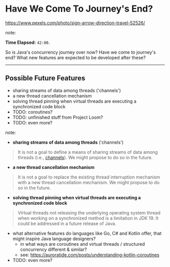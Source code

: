 <!-- .slide: data-background="img/background/destination-arrows.jpg" data-background-color="black" data-background-opacity="0.3"-->

# Have We Come To Journey's End?  <!-- .element: class="stroke" -->

<https://www.pexels.com/photo/sign-arrow-direction-travel-52526/> <!-- .element: class="attribution" -->

note:

**Time Elapsed:** `42:00`.

So is Java's concurrency journey over now?
Have we come to journey's end?
What new features are expected to be developed after these?

---

## Possible Future Features

- sharing streams of data among threads ('channels') <!-- .element: class="fragment fade-in-then-semi-out" -->
- a new thread cancellation mechanism <!-- .element: class="fragment fade-in-then-semi-out" -->
- solving thread pinning when virtual threads are executing a synchronized code block <!-- .element: class="fragment fade-in-then-semi-out" -->
- TODO: coroutines?
- TODO: unfinished stuff from Project Loom?
- TODO: even more?

note:

- **sharing streams of data among threads** ('channels')

> It is not a goal to define a means of sharing streams of data among threads (i.e., [channels](https://en.wikipedia.org/wiki/Channel_(programming) "‌")). We might propose to do so in the future.

- **a new thread cancellation mechanism**

> It is not a goal to replace the existing thread interruption mechanism with a new thread cancellation mechanism. We might propose to do so in the future.

- **solving thread pinning when virtual threads are executing a synchronized code block**

> Virtual threads not releasing the underlying operating system thread when working on a synchronized method 
> is a limitation in JDK 19. It could be addressed in a future release of Java.


- what alternative features do languages like Go, C# and Kotlin offer, that might inspire Java language designers?
  - in what ways are coroutines and virtual threads / structured concurrency different & similar?
  - see: https://auroratide.com/posts/understanding-kotlin-coroutines
- TODO: even more?

